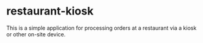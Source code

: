 # restaurant-kiosk

This is a simple application for processing orders at a restaurant via a kiosk or other on-site device.
